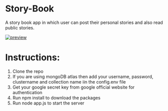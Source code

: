 # Story-Book
A story book app in which user can post their  personal stories and also read public stories.

[![preview](http://img.youtube.com/vi/iNHvqPPPzo0/0.jpg)](http://www.youtube.com/watch?v=iNHvqPPPzo0 "Video Title")

# Instructions:
1. Clone the repo
2. If you are using mongoDB atlas then add your username, password, clustername and collection name iin the config.env file
3. Get your google secret key from google official website for authentication
4. Run npm install to download the packages
5. Run node app.js to start the server

